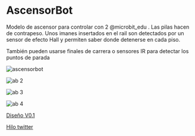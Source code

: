 # AscensorBot

Modelo de ascensor para controlar con 2  @microbit_edu . Las pilas hacen de contrapeso. Unos imanes insertados en el rail son detectados por un sensor de efecto Hall y permiten saber donde detenerse en cada piso. 

También pueden usarse finales de carrera o sensores IR para detectar los puntos de parada

![ascensorbot](https://pbs.twimg.com/media/D9IftogXoAALSgv?format=jpg&name=small)

![ab 2](https://pbs.twimg.com/media/D9IftohWsAYAmdk?format=jpg&name=small)

![ab 3](https://pbs.twimg.com/media/D9IftogWsAAHLo7?format=jpg&name=small)

![ab 4](https://pbs.twimg.com/media/D9IftoZXoAAQkrY?format=jpg&name=360x360)

[Diseño V0.1](https://www.tinkercad.com/things/8ysGXLSzvZO)


[Hilo twitter](https://twitter.com/javacasm/status/1140008536312864769)
